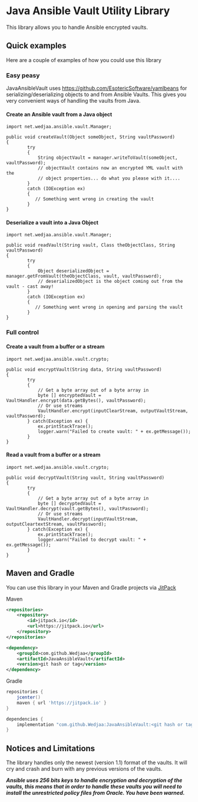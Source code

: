 # Java Ansible Vault Utility Library

This library allows you to handle Ansible encrypted vaults.

## Quick examples

Here are a couple of examples of how you could use this library

### Easy peasy

JavaAnsibleVault uses https://github.com/EsotericSoftware/yamlbeans for serializing/deserializing
objects to and from Ansible Vaults. This gives you very convenient ways of handling the vaults from
Java.

#### Create an Ansible vault from a Java object
```
import net.wedjaa.ansible.vault.Manager;

public void createVault(Object someObject, String vaultPassword)
{
        try
        {
            String objectVault = manager.writeToVault(someObject, vaultPassword);
            // objectVault contains now an encrypted YML vault with the
            // object properties... do what you please with it....
        }
        catch (IOException ex)
        {
           // Something went wrong in creating the vault
        }
}
```

#### Deserialize a vault into a Java Object
```
import net.wedjaa.ansible.vault.Manager;

public void readVault(String vault, Class theObjectClass, String vaultPassword)
{
        try
        {
            Object deserializedObject = manager.getFromVault(theObjectClass, vault, vaultPassword);
            // deserializedObject is the object coming out from the vault - cast away!
        }
        catch (IOException ex)
        {
           // Something went wrong in opening and parsing the vault
        }
}
```

### Full control

#### Create a vault from a buffer or a stream

```
import net.wedjaa.ansible.vault.crypto;

public void encryptVault(String data, String vaultPassword)
{
        try
        {
            // Get a byte array out of a byte array in
            byte [] encryptedVault = VaultHandler.encrypt(data.getBytes(), vaultPassword);
            // Or use streams
            VaultHandler.encrypt(inputClearStream, outputVaultStream, vaultPassword);
        } catch(Exception ex) {
            ex.printStackTrace();
            logger.warn("Failed to create vault: " + ex.getMessage());
        }
}
```

#### Read a vault from a buffer or a stream

```
import net.wedjaa.ansible.vault.crypto;

public void decryptVault(String vault, String vaultPassword)
{
        try
        {
            // Get a byte array out of a byte array in
            byte [] decryptedVault = VaultHandler.decrypt(vault.getBytes(), vaultPassword);
            // Or use streams
            VaultHandler.decrypt(inputVaultStream, outputCleartextStream, vaultPassword);
        } catch(Exception ex) {
            ex.printStackTrace();
            logger.warn("Failed to decrypt vault: " + ex.getMessage());
        }
}
```

## Maven and Gradle

You can use this library in your Maven and Gradle projects via [JitPack](https://jitpack.io/#com.github.Wedjaa/JavaAnsibleVault)

Maven

```xml
<repositories>
    <repository>
        <id>jitpack.io</id>
        <url>https://jitpack.io</url>
    </repository>
</repositories>

<dependency>
    <groupId>com.github.Wedjaa</groupId>
    <artifactId>JavaAnsibleVault</artifactId>
    <version>git hash or tag</version>
</dependency>
```

Gradle

```groovy
repositories {
    jcenter()
    maven { url 'https://jitpack.io' }
}

dependencies {
    implementation "com.github.Wedjaa:JavaAnsibleVault:<git hash or tag>"
}
```

## Notices and Limitations
The library handles only the newest (version 1.1) format of the vaults. It will cry and crash and burn with any previous versions of the vaults.

_**Ansible uses 256 bits keys to handle encryption and decryption of the vaults, this means that
in order to handle these vaults you will need to install the unrestricted policy files from Oracle.
You have been warned.**_
